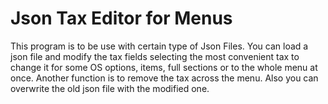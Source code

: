 # Json Tax Editor for Menus

This program is to be use with certain type of Json Files.
You can load a json file and modify the tax fields selecting the most convenient tax to change it for some OS options, items, full sections or to the whole menu at once.
Another function is to remove the tax across the menu.
Also you can overwrite the old json file with the modified one.
